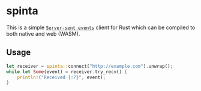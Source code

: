 # spinta

This is a simple [`Server-sent events`](https://en.wikipedia.org/wiki/Server-sent_events) client for Rust which can be compiled to both native and web (WASM).

## Usage

``` rust
let receiver = spinta::connect("http://example.com").unwrap();
while let Some(event) = receiver.try_recv() {
    println!("Received {:?}", event);
}
```
